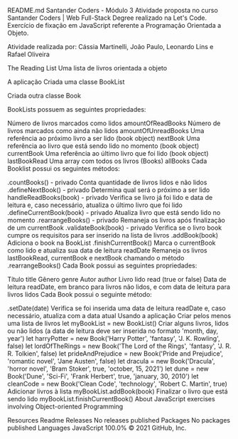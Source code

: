 README.md
Santander Coders - Módulo 3
Atividade proposta no curso Santander Coders | Web Full-Stack Degree realizado na Let's Code. Exercício de fixação em JavaScript referente a Programação Orientada a Objeto.

Atividade realizada por: Cássia Martinelli, João Paulo, Leonardo Lins e Rafael Oliveira

The Reading List
Uma lista de livros orientada a objeto

A aplicação
Criada uma classe BookList

Criada outra classe Book

BookLists possuem as seguintes propriedades:

Número de livros marcados como lidos amountOfReadBooks
Número de livros marcados como ainda não lidos amountOfUnreadBooks
Uma referência ao próximo livro a ser lido (book object) nextBook
Uma referência ao livro que está sendo lido no momento (book object) currentBook
Uma referência ao último livro que foi lido (book object) lastBookRead
Uma array com todos os livros (Books) allBooks
Cada Booklist possui os seguintes métodos:

.countBooks() - privado
Conta quantidade de livros lidos e não lidos
.defineNextBook() - privado
Determina qual será o próximo a ser lido
handleReadBooks(book) - privado
Verifica se livro já foi lido e data de leitura e, caso necessário, atualiza o último livro que foi lido
.defineCurrentBook(book) - privado
Atualiza livro que está sendo lido no momento
.rearrangeBooks() - privado
Remaneja os livros após finalização de um currentBook
.validateBook(book) - privado
Verifica se o livro book cumpre os requisitos para ser inserido na lista de livros
.addBook(book)
Adiciona o book na BookList
.finishCurrentBook()
Marca o currentBook como lido e atualiza sua data de leitura readDate
Remaneja os livros lastBookRead, currentBook e nextBook chamando o método .rearrangeBooks()
Cada Book possui as seguintes propriedades:

Título title
Gênero genre
Autor author
Livro lido read (true or false)
Data de leitura readDate, em branco para livros não lidos, e com data de leitura para livros lidos
Cada Book possui o seguinte método:

.setDate(date)
Verifica se foi inserida uma data de leitura readDate e, caso necessário, atualiza com a data atual
Usando a aplicação
Criar pelos menos uma lista de livros
let myBookList = new BookList()
Criar alguns livros, lidos ou não lidos (a data de leitura deve ser inserida no formato 'month, day, year')
let harryPotter = new Book('Harry Potter', 'fantasy', 'J. K. Rowling', false)
let lordOfTheRings = new Book('The Lord of the Rings', 'fantasy', 'J. R. R. Tolkien', false)
let prideAndPrejudice = new Book('Pride and Prejudice', 'romantic novel', 'Jane Austen', false)
let dracula = new Book('Dracula', 'horror novel', 'Bram Stoker', true, 'october, 15, 2021')
let dune = new Book('Dune', 'Sci-Fi', 'Frank Herbert', true, 'january, 30, 2010')
let cleanCode = new Book('Clean Code', 'technology', 'Robert C. Martin', true)
Adicionar livros à lista
myBookList.addBook(book)
Finalizar o livro que está sendo lido
myBookList.finishCurrentBook()
About
JavaScript exercises involving Object-oriented Programming

Resources
 Readme
Releases
No releases published
Packages
No packages published
Languages
JavaScript
100.0%
© 2021 GitHub, Inc.
